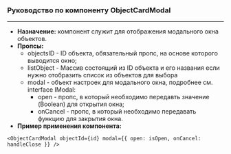 ### Руководство по компоненту ObjectCardModal
___
* **Назначение:** компонент служит для отображения модального окна объектов.
* **Пропсы:**   
    * objectsID - ID объекта, обязательный пропс, на основе которого выводится окно;
    * listObject - Массив состоящий из ID объекта и его названия если нужно отобразить список из объектов для выбора
    * modal - объект настроек для модального окна, подробнее см. interface IModal:  
        * open - пропс, в который необходимо передавть значение (Boolean) для открытия окна;
        * onCancel - пропс, в который необходимо передавать функцию для закрытия окна.
* **Пример применения компонента:**   
```
<ObjectCardModal objectId={id} modal={{ open: isOpen, onCancel: handleClose }} />
```
